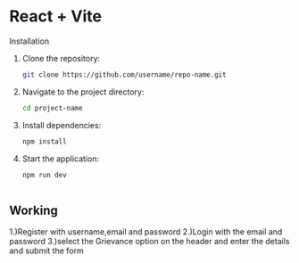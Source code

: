 # React + Vite

Installation
1. Clone the repository:
   ```bash
   git clone https://github.com/username/repo-name.git
   ```
2. Navigate to the project directory:
   ```bash
   cd project-name
   ```
3. Install dependencies:
   ```bash
   npm install
   ```
4. Start the application:
   ```bash
   npm run dev



Working
--------
1.)Register with username,email and password
2.)Login with the email and password
3.)select the Grievance option on the header and enter the details and submit the form